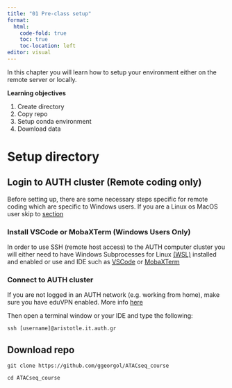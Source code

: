 ```yaml
---
title: "01 Pre-class setup"
format:
  html:
    code-fold: true
    toc: true
    toc-location: left
editor: visual
---
```


In this chapter you will learn how to setup your environment either on the remote server or locally.

**Learning objectives**

1. Create directory
2. Copy repo
3. Setup conda environment
4. Download data

# Setup directory

## Login to AUTH cluster (Remote coding only)

Before setting up, there are some necessary steps specific for remote coding which are specific to Windows users. If you are a Linux os MacOS user skip to [section](#unix-linuxmacos-users)

### Install VSCode or MobaXTerm (Windows Users Only)

In order to use SSH (remote host access) to the AUTH computer cluster you will either need to have Windows Subprocesses for Linux [(WSL)](https://learn.microsoft.com/en-us/windows/wsl/install) installed and enabled or use and IDE such as [VSCode](https://code.visualstudio.com/) or [MobaXTerm](https://mobaxterm.mobatek.net/)

### Connect to AUTH cluster

If you are not logged in an AUTH network (e.g. working from home), make sure you have eduVPN enabled. More info [here](https://it.auth.gr/manuals/eduvpn/)

Then open a terminal window or your IDE and type the following:

```{bash}
ssh [username]@aristotle.it.auth.gr
```

## Download repo

```{bash}
git clone https://github.com/ggeorgol/ATACseq_course

cd ATACseq_course
```